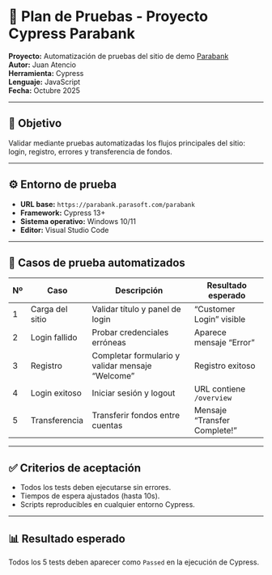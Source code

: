 # 🧪 Plan de Pruebas - Proyecto Cypress Parabank

**Proyecto:** Automatización de pruebas del sitio de demo [Parabank](https://parabank.parasoft.com/parabank)  
**Autor:** Juan Atencio  
**Herramienta:** Cypress  
**Lenguaje:** JavaScript  
**Fecha:** Octubre 2025

---

## 🎯 Objetivo

Validar mediante pruebas automatizadas los flujos principales del sitio: login, registro, errores y transferencia de fondos.

---

## ⚙️ Entorno de prueba

- **URL base:** `https://parabank.parasoft.com/parabank`
- **Framework:** Cypress 13+
- **Sistema operativo:** Windows 10/11
- **Editor:** Visual Studio Code

---

## 📂 Casos de prueba automatizados

| Nº  | Caso            | Descripción                                      | Resultado esperado           |
| --- | --------------- | ------------------------------------------------ | ---------------------------- |
| 1   | Carga del sitio | Validar título y panel de login                  | “Customer Login” visible     |
| 2   | Login fallido   | Probar credenciales erróneas                     | Aparece mensaje “Error”      |
| 3   | Registro        | Completar formulario y validar mensaje “Welcome” | Registro exitoso             |
| 4   | Login exitoso   | Iniciar sesión y logout                          | URL contiene `/overview`     |
| 5   | Transferencia   | Transferir fondos entre cuentas                  | Mensaje “Transfer Complete!” |

---

## ✅ Criterios de aceptación

- Todos los tests deben ejecutarse sin errores.
- Tiempos de espera ajustados (hasta 10s).
- Scripts reproducibles en cualquier entorno Cypress.

---

## 📊 Resultado esperado

Todos los 5 tests deben aparecer como `Passed` en la ejecución de Cypress.
